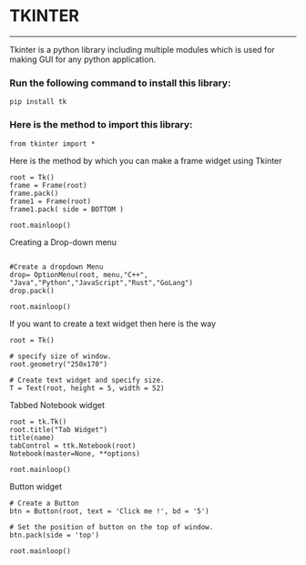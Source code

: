 <!-- commented in the old readme ... has to be added -->
# **TKINTER**
***

Tkinter is a python library including multiple modules which is used for making GUI for any python application.

### Run the following command to install this library:
```
pip install tk
```
### Here is the method to import this library:
```
from tkinter import *
```
Here is the method by  which you can make a frame widget using Tkinter
```
root = Tk()
frame = Frame(root)
frame.pack()
frame1 = Frame(root)
frame1.pack( side = BOTTOM )

root.mainloop()
```
Creating a Drop-down menu
```

#Create a dropdown Menu
drop= OptionMenu(root, menu,"C++", "Java","Python","JavaScript","Rust","GoLang")
drop.pack()

root.mainloop()
```
If you want to create a text widget then here is the way
```
root = Tk()
 
# specify size of window.
root.geometry("250x170")
 
# Create text widget and specify size.
T = Text(root, height = 5, width = 52)
```
 Tabbed Notebook  widget
```
root = tk.Tk()
root.title("Tab Widget")
title(name)
tabControl = ttk.Notebook(root)
Notebook(master=None, **options)

root.mainloop()
```
 Button widget

```
# Create a Button
btn = Button(root, text = 'Click me !', bd = '5')
 
# Set the position of button on the top of window.  
btn.pack(side = 'top')   
 
root.mainloop()
```


